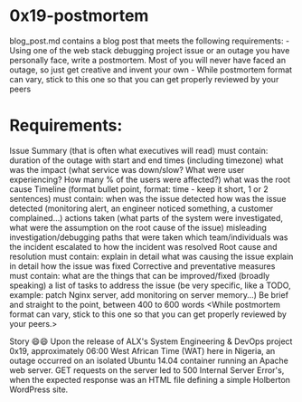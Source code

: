# 0x19-postmortem
blog_post.md contains a blog post that meets the following requirements: - Using one of the web stack debugging project issue or an outage you have personally face, write a postmortem. Most of you will never have faced an outage, so just get creative and invent your own - While postmortem format can vary, stick to this one so that you can get properly reviewed by your peers

# Requirements:

Issue Summary (that is often what executives will read) must contain:
duration of the outage with start and end times (including timezone)
what was the impact (what service was down/slow? What were user experiencing? How many % of the users were affected?)
what was the root cause
Timeline (format bullet point, format: time - keep it short, 1 or 2 sentences) must contain:
when was the issue detected
how was the issue detected (monitoring alert, an engineer noticed something, a customer complained…)
actions taken (what parts of the system were investigated, what were the assumption on the root cause of the issue)
misleading investigation/debugging paths that were taken
which team/individuals was the incident escalated to
how the incident was resolved
Root cause and resolution must contain:
explain in detail what was causing the issue
explain in detail how the issue was fixed
Corrective and preventative measures must contain:
what are the things that can be improved/fixed (broadly speaking)
a list of tasks to address the issue (be very specific, like a TODO, example: patch Nginx server, add monitoring on server memory…)
Be brief and straight to the point, between 400 to 600 words
<While postmortem format can vary, stick to this one so that you can get properly reviewed by your peers.>


Story 😄😄
Upon the release of ALX's System Engineering & DevOps project 0x19, approximately 06:00 West African Time (WAT) here in Nigeria,
an outage occurred on an isolated Ubuntu 14.04 container running an Apache web server. GET requests on the server led to 500 Internal 
Server Error's, when the expected response was an HTML file defining a simple Holberton WordPress site.
